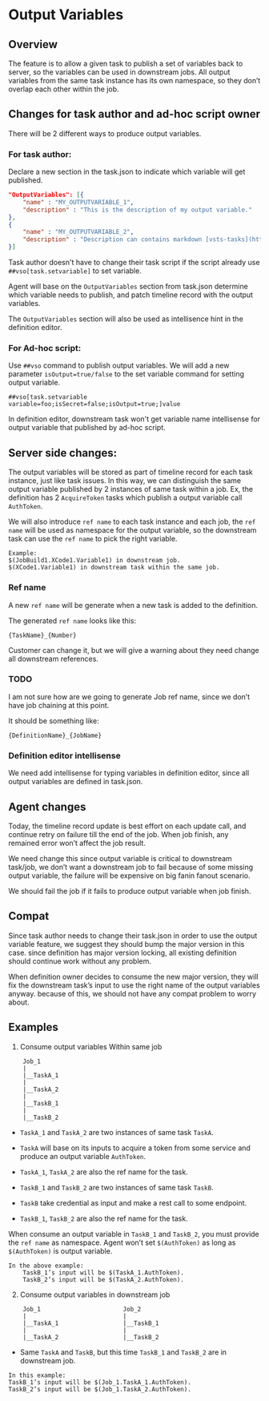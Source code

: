 
# Output Variables

## Overview

The feature is to allow a given task to publish a set of variables back to server, so the variables can be used in downstream jobs. All output variables from the same task instance has its own namespace, so they don’t overlap each other within the job.

## Changes for task author and ad-hoc script owner

There will be 2 different ways to produce output variables.

### For task author:

Declare a new section in the task.json to indicate which variable will get published.
```	JSON
"OutputVariables": [{
    "name" : "MY_OUTPUTVARIABLE_1",
    "description" : "This is the description of my output variable."
}, 
{
    "name" : "MY_OUTPUTVARIABLE_2",
    "description" : "Description can contains markdown [vsts-tasks](https://github.com/microsoft/vsts-tasks)"
}]
```
Task author doesn't have to change their task script if the script already use `##vso[task.setvariable]` to set variable.

Agent will base on the `OutputVariables` section from task.json determine which variable needs to publish, and patch timeline record with the output variables.

The `OutputVariables` section will also be used as intellisence hint in the definition editor.

### For Ad-hoc script:

Use `##vso` command to publish output variables. We will add a new parameter `isOutput=true/false` to the set variable command for setting output variable.

```
##vso[task.setvariable variable=foo;isSecret=false;isOutput=true;]value
```

In definition editor, downstream task won't get variable name intellisense for output variable that published by ad-hoc script.

## Server side changes:

The output variables will be stored as part of timeline record for each task instance, just like task issues. In this way, we can distinguish the same output variable published by 2 instances of same task within a job. Ex, the definition has 2 `AcquireToken` tasks which publish a output variable call `AuthToken`.

We will also introduce `ref name` to each task instance and each job, the `ref name` will be used as namespace for the output variable, so the downstream task can use the `ref name` to pick the right variable. 

```
Example: 
$(JobBuild1.XCode1.Variable1) in downstream job. 
$(XCode1.Variable1) in downstream task within the same job. 
```

### Ref name

A new `ref name` will be generate when a new task is added to the definition.

The generated `ref name` looks like this:
```
{TaskName}_{Number}
```

Customer can change it, but we will give a warning about they need change all downstream references. 

### TODO 

I am not sure how are we going to generate Job ref name, since we don’t have job chaining at this point. 

It should be something like:
```
{DefinitionName}_{JobName}
```

### Definition editor intellisense

We need add intellisense for typing variables in definition editor, since all output variables are defined in task.json.

## Agent changes

Today, the timeline record update is best effort on each update call, and continue retry on failure till the end of the job. When job finish, any remained error won’t affect the job result. 

We need change this since output variable is critical to downstream task/job, we don’t want a downstream job to fail because of some missing output variable, the failure will be expensive on big fanin fanout scenario. 

We should fail the job if it fails to produce output variable when job finish.

## Compat

Since task author needs to change their task.json in order to use the output variable feature, we suggest they should bump the major version in this case. since definition has major version locking, all existing definition should continue work without any problem. 

When definition owner decides to consume the new major version, they will fix the downstream task’s input to use the right name of the output variables anyway. because of this, we should not have any compat problem to worry about.

## Examples

1. Consume output variables Within same job
```
    Job_1
    |
    |__TaskA_1
    |
    |__TaskA_2
    |
    |__TaskB_1
    |
    |__TaskB_2
```

- `TaskA_1` and `TaskA_2` are two instances of same task `TaskA`.
- `TaskA` will base on its inputs to acquire a token from some service and produce an output variable `AuthToken`. 
- `TaskA_1`, `TaskA_2` are also the ref name for the task.

- `TaskB_1` and `TaskB_2` are two instances of same task `TaskB`.
- `TaskB` take credential as input and make a rest call to some endpoint.
- `TaskB_1`, `TaskB_2` are also the ref name for the task.

When consume an output variable in `TaskB_1` and `TaskB_2`, you must provide the `ref name` as namespace. Agent won’t set `$(AuthToken)` as long as `$(AuthToken)` is output variable. 

```
In the above example:
    TaskB_1’s input will be $(TaskA_1.AuthToken).
    TaskB_2’s input will be $(TaskA_2.AuthToken). 
```

2. Consume output variables in downstream job
```
    Job_1                       Job_2
    |                           |
    |__TaskA_1                  |__TaskB_1
    |                           |
    |__TaskA_2                  |__TaskB_2
```

- Same `TaskA` and `TaskB`, but this time `TaskB_1` and `TaskB_2` are in downstream job. 
```
In this example:
TaskB_1’s input will be $(Job_1.TaskA_1.AuthToken).
TaskB_2’s input will be $(Job_1.TaskA_2.AuthToken). 
```
